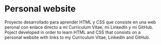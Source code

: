 # Personal website
Proyecto desarrollado para aprender HTML y CSS que consiste en una web peronal con enlace directo a mi Currículum Vitae, mi LinkedIn y mi GitHub.
Poject developed in order to learn HTML and CSS that consists on a personal website with links to my Curriculum Vitae, LinkedIn and GitHub.
